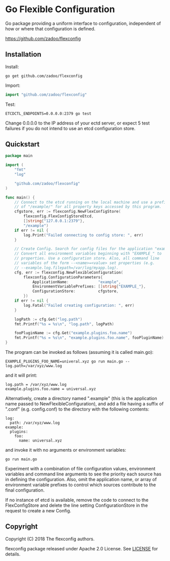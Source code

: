# Go Flexible Configuration

Go package providing a uniform interface to configuration, independent of how
or where that configuration is defined.

https://github.com/zadoo/flexconfig

## Installation

Install:

```shell
go get github.com/zadoo/flexconfig
```

Import:

```go
import "github.com/zadoo/flexconfig"
```

Test:

```shell
ETCDCTL_ENDPOINTS=0.0.0.0:2379 go test
```

Change 0.0.0.0 to the IP address of your ectd server, or expect 5 test failures
if you do not intend to use an etcd configuration store.

## Quickstart

```go
package main

import (
	"fmt"
	"log"

	"github.com/zadoo/flexconfig"
)

func main() {
	// Connect to the etcd running on the local machine and use a prefix
	// of "/example/" for all property keys accessed by this program.
	cfgstore, err := flexconfig.NewFlexConfigStore(
		flexconfig.FlexConfigStoreEtcd,
		[]string{"127.0.0.1:2379"},
		"/example")
	if err != nil {
		log.Print("Failed connecting to config store: ", err)
	}

	// Create Config. Search for config files for the application "example".
	// Convert all environment variables beginning with "EXAMPLE_" to
	// properties. Use a configuration store. Also, all command line
	// variables of the form --<name>=<value> set properties (e.g.
	// --example.log.filepath=/var/log/myapp.log).
	cfg, err := flexconfig.NewFlexibleConfiguration(
		flexconfig.ConfigurationParameters{
			ApplicationName:             "example",
			EnvironmentVariablePrefixes: []string{"EXAMPLE_"},
			ConfigurationStore:          cfgstore,
		})
	if err != nil {
		log.Fatal("Failed creating configuration: ", err)
	}

	logPath := cfg.Get("log.path")
	fmt.Printf("%s = %s\n", "log.path", logPath)

	fooPluginName := cfg.Get("example.plugins.foo.name")
	fmt.Printf("%s = %s\n", "example.plugins.foo.name", fooPluginName)
}
```

The program can be invoked as follows (assuming it is called main.go):

```shell
EXAMPLE_PLUGINS_FOO_NAME=univeral.xyz go run main.go --log.path=/var/xyz/www.log
```

and it will print:

```shell
log.path = /var/xyz/www.log
example.plugins.foo.name = universal.xyz
```

Alternatively, create a directory named ".example" (this is the application
name passed to NewFlexibleConfiguration), and add a file having a suffix of
".conf" (e.g. config.conf) to the directory with the following contents:

```
log:
  path: /var/xyz/www.log
example:
  plugins:
    foo:
      name: universal.xyz
```

and invoke it with no arguments or environment variables:

```shell
go run main.go
```

Experiment with a combination of file configuration values, environment
variables and command line arguments to see the priority each source has
in defining the configuration. Also, omit the application name, or array
of environment variable prefixes to control which sources contribute to the
final configuration.

If no instance of etcd is available, remove the code to connect to the
FlexConfigStore and delete the line setting ConfigurationStore in the request
to create a new Config.

## Copyright

Copyright (C) 2018 The flexconfig authors.

flexconfig package released under Apache 2.0 License.
See [LICENSE](https://github.com/zadoo/flexconfig/blob/master/LICENSE) for details.
